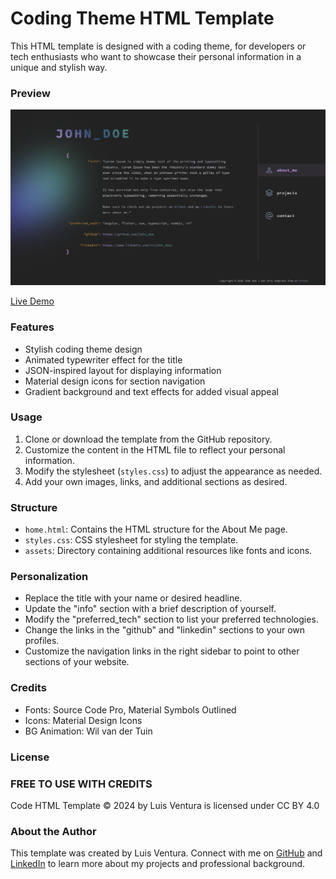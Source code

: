 # Coding Theme HTML Template

This HTML template is designed with a coding theme, for developers or tech enthusiasts who want to showcase their personal information in a unique and stylish way.

### Preview


<img src="public/assets/preview.png" alt="drawing" width="700"/>

[Live Demo](https://luisvent.com)

### Features

- Stylish coding theme design
- Animated typewriter effect for the title
- JSON-inspired layout for displaying information
- Material design icons for section navigation
- Gradient background and text effects for added visual appeal

### Usage

1. Clone or download the template from the GitHub repository.
2. Customize the content in the HTML file to reflect your personal information.
3. Modify the stylesheet (`styles.css`) to adjust the appearance as needed.
4. Add your own images, links, and additional sections as desired.

### Structure

- `home.html`: Contains the HTML structure for the About Me page.
- `styles.css`: CSS stylesheet for styling the template.
- `assets`: Directory containing additional resources like fonts and icons.

### Personalization

- Replace the title with your name or desired headline.
- Update the "info" section with a brief description of yourself.
- Modify the "preferred_tech" section to list your preferred technologies.
- Change the links in the "github" and "linkedin" sections to your own profiles.
- Customize the navigation links in the right sidebar to point to other sections of your website.

### Credits

- Fonts: Source Code Pro, Material Symbols Outlined
- Icons: Material Design Icons
- BG Animation: Wil van der Tuin

### License

### FREE TO USE WITH CREDITS

Code HTML Template © 2024 by Luis Ventura is licensed under CC BY 4.0

### About the Author

This template was created by Luis Ventura. Connect with me on [GitHub](https://github.com/luisvent) and [LinkedIn](https://www.linkedin.com/in/luisvent/) to learn more about my projects and professional background.
